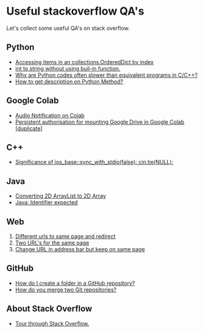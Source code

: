 # Useful stackoverflow QA's
Let's collect some useful QA's on stack overflow.

## Python
* [Accessing items in an collections.OrderedDict by index](https://stackoverflow.com/questions/10058140/accessing-items-in-an-collections-ordereddict-by-index)  
* [int to string without using buil-in function.](https://stackoverflow.com/questions/44489030/trying-to-convert-int-to-string-without-using-in-built-function-in-python-3/52061649)
* [Why are Python codes often slower than equivalent programs in C/C++?](https://stackoverflow.com/questions/3033329/why-are-python-programs-often-slower-than-the-equivalent-program-written-in-c-or)
* [How to get description on Python Method?](https://stackoverflow.com/questions/57875302/how-to-get-description-on-python-method/57875402)

## Google Colab 
* [Audio Notification on Colab](https://stackoverflow.com/questions/54293537/is-there-a-way-to-make-colab-give-an-audio-notification-when-cell-has-finished-r)
* [Persistent authorisation for mounting Google Drive in Google Colab [duplicate]](https://stackoverflow.com/questions/53752102/persistent-authorisation-for-mounting-google-drive-in-google-colab)

## C++
* [Significance of ios_base::sync_with_stdio(false); cin.tie(NULL);](https://stackoverflow.com/questions/31162367/significance-of-ios-basesync-with-stdiofalse-cin-tienull)

## Java
* [Converting 2D ArrayList to 2D Array](https://stackoverflow.com/questions/31522416/converting-2d-arraylist-to-2d-array/31523445)
* [Java: Identifier expected](https://stackoverflow.com/questions/10559539/java-identifier-expected)

## Web
1. [Different urls to same page and redirect](https://webmasters.stackexchange.com/questions/16783/different-urls-to-same-page-and-redirect)
2. [Two URL's for the same page](https://moz.com/community/q/topic/46207/two-url-s-for-the-same-page)
3. [Change URL in address bar but keep on same page](https://stackoverflow.com/questions/10801321/change-url-in-address-bar-but-keep-on-same-page)

## GitHub
* [How do I create a folder in a GitHub repository?](https://stackoverflow.com/questions/12258399/how-do-i-create-a-folder-in-a-github-repository)
* [How do you merge two Git repositories?](https://stackoverflow.com/questions/1425892/how-do-you-merge-two-git-repositories)

## About Stack Overflow
* [Tour through Stack Overflow.](https://stackoverflow.com/tour)
